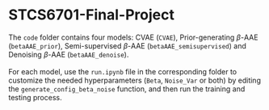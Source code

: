# STCS6701-Final-Project

The `code` folder contains four models: CVAE (`CVAE`), Prior-generating $\beta$-AAE (`betaAAE_prior`), Semi-supervised $\beta$-AAE (`betaAAE_semisupervised`) and Denoising $\beta$-AAE (`betaAAE_denoise`). \
\
For each model, use the `run.ipynb` file in the corresponding folder to customize the needed hyperparameters (`Beta`, `Noise_Var` or both) by editing the `generate_config_beta_noise` function, and then run the training and testing process.
